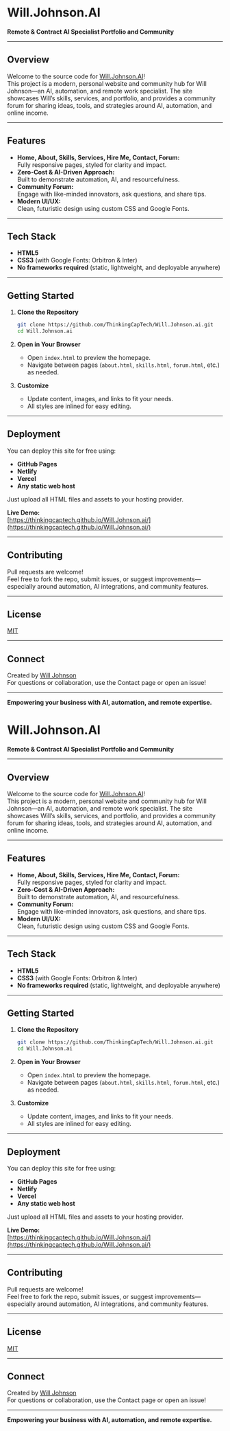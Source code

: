 # Will.Johnson.AI

**Remote & Contract AI Specialist Portfolio and Community**

---

## Overview

Welcome to the source code for [Will.Johnson.AI](https://thinkingcaptech.github.io/Will.Johnson.ai/)!  
This project is a modern, personal website and community hub for Will Johnson—an AI, automation, and remote work specialist. The site showcases Will’s skills, services, and portfolio, and provides a community forum for sharing ideas, tools, and strategies around AI, automation, and online income.

---

## Features

- **Home, About, Skills, Services, Hire Me, Contact, Forum:**  
  Fully responsive pages, styled for clarity and impact.
- **Zero-Cost & AI-Driven Approach:**  
  Built to demonstrate automation, AI, and resourcefulness.
- **Community Forum:**  
  Engage with like-minded innovators, ask questions, and share tips.
- **Modern UI/UX:**  
  Clean, futuristic design using custom CSS and Google Fonts.

---

## Tech Stack

- **HTML5**  
- **CSS3** (with Google Fonts: Orbitron & Inter)
- **No frameworks required** (static, lightweight, and deployable anywhere)

---

## Getting Started

1. **Clone the Repository**
    ```sh
    git clone https://github.com/ThinkingCapTech/Will.Johnson.ai.git
    cd Will.Johnson.ai
    ```

2. **Open in Your Browser**
    - Open `index.html` to preview the homepage.
    - Navigate between pages (`about.html`, `skills.html`, `forum.html`, etc.) as needed.

3. **Customize**
    - Update content, images, and links to fit your needs.
    - All styles are inlined for easy editing.

---

## Deployment

You can deploy this site for free using:
- **GitHub Pages**  
- **Netlify**  
- **Vercel**  
- **Any static web host**

Just upload all HTML files and assets to your hosting provider.

**Live Demo:**  
[https://thinkingcaptech.github.io/Will.Johnson.ai/](https://thinkingcaptech.github.io/Will.Johnson.ai/)

---

## Contributing

Pull requests are welcome!  
Feel free to fork the repo, submit issues, or suggest improvements—especially around automation, AI integrations, and community features.

---

## License

[MIT](LICENSE)

---

## Connect

Created by [Will Johnson](https://github.com/ThinkingCapTech)  
For questions or collaboration, use the Contact page or open an issue!

---

**Empowering your business with AI, automation, and remote expertise.**
# Will.Johnson.AI

**Remote & Contract AI Specialist Portfolio and Community**

---

## Overview

Welcome to the source code for [Will.Johnson.AI](https://thinkingcaptech.github.io/Will.Johnson.ai/)!  
This project is a modern, personal website and community hub for Will Johnson—an AI, automation, and remote work specialist. The site showcases Will’s skills, services, and portfolio, and provides a community forum for sharing ideas, tools, and strategies around AI, automation, and online income.

---

## Features

- **Home, About, Skills, Services, Hire Me, Contact, Forum:**  
  Fully responsive pages, styled for clarity and impact.
- **Zero-Cost & AI-Driven Approach:**  
  Built to demonstrate automation, AI, and resourcefulness.
- **Community Forum:**  
  Engage with like-minded innovators, ask questions, and share tips.
- **Modern UI/UX:**  
  Clean, futuristic design using custom CSS and Google Fonts.

---

## Tech Stack

- **HTML5**  
- **CSS3** (with Google Fonts: Orbitron & Inter)
- **No frameworks required** (static, lightweight, and deployable anywhere)

---

## Getting Started

1. **Clone the Repository**
    ```sh
    git clone https://github.com/ThinkingCapTech/Will.Johnson.ai.git
    cd Will.Johnson.ai
    ```

2. **Open in Your Browser**
    - Open `index.html` to preview the homepage.
    - Navigate between pages (`about.html`, `skills.html`, `forum.html`, etc.) as needed.

3. **Customize**
    - Update content, images, and links to fit your needs.
    - All styles are inlined for easy editing.

---

## Deployment

You can deploy this site for free using:
- **GitHub Pages**  
- **Netlify**  
- **Vercel**  
- **Any static web host**

Just upload all HTML files and assets to your hosting provider.

**Live Demo:**  
[https://thinkingcaptech.github.io/Will.Johnson.ai/](https://thinkingcaptech.github.io/Will.Johnson.ai/)

---

## Contributing

Pull requests are welcome!  
Feel free to fork the repo, submit issues, or suggest improvements—especially around automation, AI integrations, and community features.

---

## License

[MIT](LICENSE)

---

## Connect

Created by [Will Johnson](https://github.com/ThinkingCapTech)  
For questions or collaboration, use the Contact page or open an issue!

---

**Empowering your business with AI, automation, and remote expertise.**
